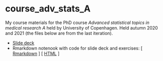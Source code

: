 # course_adv_stats_A
My course materials for the PhD course *Advanced statistical topics in medical research A* held by University of Copenhagen. Held autumn 2020 and 2021 (the files below are from the last iteration).

- [Slide deck](E21_adv_stats_topics_ptA_slide_deck_day4.pdf)
- Rmarkdown notenook with code for slide deck and exercises: [ [Rmarkdown](Code-for-slide-deck-on-penalised-and-cross-validation.Rmd) ] [ [HTML](https://htmlpreview.github.io/?https://github.com/epiben/course_adv_stats_A/blob/main/Code-for-slide-deck-on-penalised-and-cross-validation.html) ]
